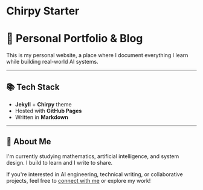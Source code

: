# Chirpy Starter

# 🧠 Personal Portfolio & Blog

This is my personal website, a place where I document everything I learn while building real-world AI systems.

---

## 📚 Tech Stack

- **Jekyll** + **Chirpy** theme
- Hosted with **GitHub Pages**
- Written in **Markdown**

---

## 👋 About Me

I'm currently studying mathematics, artificial intelligence, and system design. I build to learn and I write to share.

If you're interested in AI engineering, technical writing, or collaborative projects, feel free to [connect with me](https://www.linkedin.com/in/ivan-martinez-cuevas/) or explore my work!
